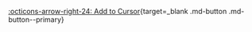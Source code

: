 [:octicons-arrow-right-24: Add to Cursor](cursor:extension/klusterai.kluster-verify-code){target=_blank .md-button .md-button--primary}